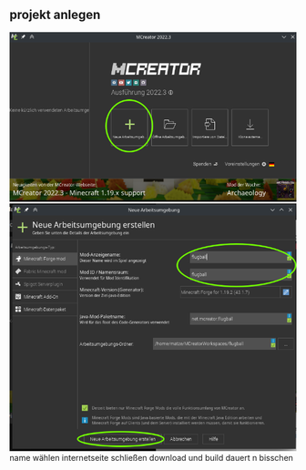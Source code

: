## projekt anlegen
![](projekt-anlegen-0.png)
![](projekt-anlegen-1.png)
name wählen
internetseite schließen
download und build dauert n bisschen